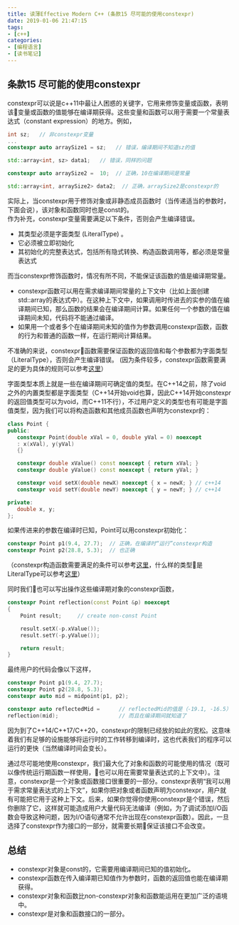 ```yaml
---
title: 读薄Effective Modern C++ (条款15 尽可能的使用constexpr)
date: 2019-01-06 21:47:15
tags:
- [c++]
categories:
- [编程语言]
- [读书笔记]
---
```


## 条款15 尽可能的使用constexpr
constexpr可以说是c++11中最让人困惑的关键字，它用来修饰变量或函数，表明该变量或函数的值能够在编译期获得。这些变量和函数可以用于需要一个常量表达式（constant expression）的地方。例如，
```cpp
int sz;   // 非constexpr变量
...
constexpr auto arraySize1 = sz;   // 错误，编译期间不知道sz的值

std::array<int, sz> data1;   // 错误，同样的问题

constexpr auto arraySize2 =  10;  // 正确，10在编译期间是常量

std::array<int, arraySize2> data2;  // 正确，arraySize2是constexpr的
```
<!-- more -->

实际上，当constexpr用于修饰对象或非静态成员函数时（当传递适当的参数时，下面会说），该对象和函数同时也是const的。      
作为补充，constexpr变量需要满足以下条件，否则会产生编译错误。      
- 其类型必须是字面类型 (LiteralType) 。
- 它必须被立即初始化
- 其初始化的完整表达式，包括所有隐式转换、构造函数调用等，都必须是常量表达式

而当constexpr修饰函数时，情况有所不同，不能保证该函数的值是编译期常量。
- constexpr函数可以用在需求编译期间常量的上下文中（比如上面创建std::array的表达式中）。在这种上下文中，如果调用时传进去的实参的值在编译期间已知，那么函数的结果会在编译期间计算。如果任何一个参数的值在编译期间未知，代码将不能通过编译。
- 如果用一个或者多个在编译期间未知的值作为参数调用constexpr函数，函数的行为和普通的函数一样，在运行期间计算结果。         

不准确的来说，constexpr函数需要保证函数的返回值和每个参数都为字面类型（LiteralType），否则会产生编译错误。
(因为条件较多，constexpr函数需要满足的更为具体的规则可以参考[这里](https://en.cppreference.com/w/cpp/language/constexpr)）

字面类型本质上就是一些在编译期间可确定值的类型。在C++14之前，除了void之外的内置类型都是字面类型（C++14开始void也算，因此C++14开始constexpr的返回值类型可以为void，而C++11不行），不过用户定义的类型也有可能是字面值类型，因为我们可以将构造函数和其他成员函数也声明为constexpr的：
```cpp
class Point {
public:
   constexpr Point(double xVal = 0, double yVal = 0) noexcept
   : x(xVal), y(yVal)
   {}

   constexpr double xValue() const noexcept { return xVal; }
   constexpr double yValue() const noexcept { return yVal; }

   constexpr void setX(double newX) noexcept { x = newX; } // c++14
   constexpr void setY(double newY) noexcept { y = newY; } // c++14

private:
   double x, y;
};
```
如果传进来的参数在编译时已知，Point可以用constexpr初始化：
```cpp
constexpr Point p1(9.4, 27.7);  // 正确，在编译时“运行”constexpr构造
constexpr Point p2(28.8, 5.3);  // 也正确
```
（constexpr构造函数需要满足的条件可以参考[这里](https://en.cppreference.com/w/cpp/language/constexpr)，什么样的类型是LiteralType可以参考[这里](https://en.cppreference.com/w/cpp/named_req/LiteralType)）      

同时我们也可以写出操作这些编译期对象的constexpr函数，
```cpp
constexpr Point reflection(const Point &p) noexcept
{
    Point result;     // create non-const Point

    result.setX(-p.xValue());
    result.setY(-p.yValue());

    return result;
}
```

最终用户的代码会像以下这样，
```cpp
constexpr Point p1(9.4, 27.7);
constexpr Point p2(28.8, 5.3);
constexpr auto mid = midpoint(p1, p2);

constexpr auto reflectedMid =      // reflectedMid的值是（-19.1, -16.5）
reflection(mid);                   // 而且在编译期间就知道了
```


因为到了C++14/C++17/C++20，constexpr的限制已经放的如此的宽松。这意味着我们有足够的设施能够将运行时的工作转移到编译时，这也代表我们的程序可以运行的更快（当然编译时间会变长）。

通过尽可能地使用constexpr，我们最大化了对象和函数的可能使用的情况（既可以像传统运行期函数一样使用，也可以用在需要常量表达式的上下文中）。注意，constexpr是一个对象或函数接口很重要的一部分。constexpr表明“我可以用于需求常量表达式的上下文”，如果你把对象或者函数声明为constexpr，用户就有可能把它用于这种上下文。后来，如果你觉得你使用constexpr是个错误，然后你删除了它，这样就可能造成用户大量代码无法编译（例如，为了调试添加I/O函数会导致这种问题，因为I/O语句通常不允许出现在constexpr函数）。因此，一旦选择了constexpr作为接口的一部分，就需要长期保证该接口不会改变。

## 总结
- constexpr对象是const的，它需要用编译期间已知的值初始化。
- constexpr函数在传入编译期已知值作为参数时，函数的返回值也能在编译期获得。
- constexpr对象和函数比non-constexpr对象和函数能运用在更加广泛的语境中。
- constexpr是对象和函数接口的一部分。
